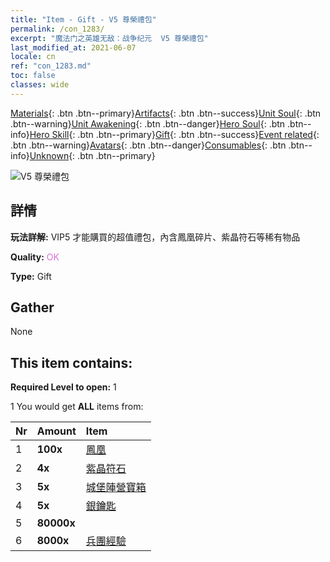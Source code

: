 ```yaml
---
title: "Item - Gift - V5 尊榮禮包"
permalink: /con_1283/
excerpt: "魔法门之英雄无敌：战争纪元  V5 尊榮禮包"
last_modified_at: 2021-06-07
locale: cn
ref: "con_1283.md"
toc: false
classes: wide
---
```

 [Materials](/ItemsCN/){: .btn .btn--primary}[Artifacts](/ItemsCN/Artifacts/){: .btn .btn--success}[Unit Soul](/ItemsCN/UnitSoul/){: .btn .btn--warning}[Unit Awakening](/ItemsCN/UnitAwakening/){: .btn .btn--danger}[Hero Soul](/ItemsCN/HeroSoul/){: .btn .btn--info}[Hero Skill](/ItemsCN/HeroSkill/){: .btn .btn--primary}[Gift](/ItemsCN/Gift/){: .btn .btn--success}[Event related](/ItemsCN/Events/){: .btn .btn--warning}[Avatars](/ItemsCN/Avatars/){: .btn .btn--danger}[Consumables](/ItemsCN/Consumables/){: .btn .btn--info}[Unknown](/ItemsCN/Unknown/){: .btn .btn--primary}

 ![V5 尊榮禮包](/images/t/i_905005.png)

## 詳情
 **玩法詳解:** VIP5 才能購買的超值禮包，內含鳳凰碎片、紫晶符石等稀有物品

 **Quality:** <span style="color: #DA70D6">OK</span>

 **Type:** Gift

## Gather

  None

## This item contains:

 **Required Level to open:** 1

 1 You would get **ALL** items  from:

  | Nr | Amount |     Item    |
  |:---|:-------|:------------|
  | 1 |  **100x** | [鳳凰](/cn/Items/unt_268/) |  | 
  | 2 |  **4x** | [紫晶符石](/cn/Items/con_720/) |  | 
  | 3 |  **5x** | [城堡陣營寶箱](/cn/Items/con_1269/) |  | 
  | 4 |  **5x** | [銀鑰匙](/cn/Items/con_693/) |  | 
  | 5 |  **80000x** | <i class="fas fa-coins"/> |  | 
  | 6 |  **8000x** | [兵團經驗](/cn/Items/con_902/) |  | 
